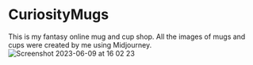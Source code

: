# CuriosityMugs

This is my fantasy online mug and cup shop.
All the images of mugs and cups were created by me using Midjourney. 
![Screenshot 2023-06-09 at 16 02 23](https://github.com/taksgarby/CuriosityMugs/assets/91882718/c71575b4-2def-4039-a739-c8d280ee21ec)
